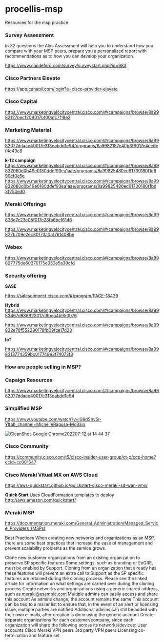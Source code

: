 # procellis-msp
Resources for the msp practice


### Survey Assessment
In 32 questions the Alys Assessment will help you to understand how you compare with your MSP peers, prepare you a personalized report with recommendations as to how you can develop your organization.

https://www.candefero.com/survey/surveystart.php?id=983

### Cisco Partners Elevate

https://app.canapii.com/login?e=cisco-provider-elevate


### Cisco Capital
https://www.marketingvelocitycentral.cisco.com/#/campaigns/browse/8a9982127bec1204017bf00afc7f18e2

### Marketing Material

https://www.marketingvelocitycentral.cisco.com/#/campaigns/browse/8a9982077ddace40017e313eabdd1e94/programs/8a9982187e40b3f6017e4ec6ef4c49c8

**k-12 campaign**
https://www.marketingvelocitycentral.cisco.com/#/campaigns/browse/8a99832080d0b49e0180ddef93ea1aae/programs/8a99825480ed61730180f1c699cf0e5e
https://www.marketingvelocitycentral.cisco.com/#/campaigns/browse/8a99832080d0b49e0180ddef93ea1aae/programs/8a99825480ed61730180f1bd3f250e30

### Meraki Offerings 

https://www.marketingvelocitycentral.cisco.com/#/campaigns/browse/8a99838e7c23c05f017c28fa6bcf6146

https://www.marketingvelocitycentral.cisco.com/#/campaigns/browse/8a99827b709e2ec80170a0a1761408be

### Webex
https://www.marketingvelocitycentral.cisco.com/#/campaigns/browse/8a99827775de60370175e053e5a30cfd

### Security offering

**SASE**

https://salesconnect.cisco.com/#/program/PAGE-18439

**Hybrid**
https://www.marketingvelocitycentral.cisco.com/#/campaigns/browse/8a9983467d686823017d6bea4b950076


https://www.marketingvelocitycentral.cisco.com/#/campaigns/browse/8a99832e78f552280178fb09fce17d23

**IoT**

https://www.marketingvelocitycentral.cisco.com/#/campaigns/browse/8a998313774359bc017749e3f74073f3

### How are people selling in MSP?

### Capaign Resources
https://www.marketingvelocitycentral.cisco.com/#/campaigns/browse/8a9982077ddace40017e313eabdd1e94

### Simplified MSP
https://www.youtube.com/watch?v=iG6dShv5r-Y&ab_channel=MichelleRagusa-McBain

![CleanShot-Google Chrome202207-12 at 14 44 37](https://user-images.githubusercontent.com/9085386/178580802-73c4a756-fa99-4136-b0e3-d754fb17602d.png)

### Cisco Community 

https://community.cisco.com/t5/cisco-insider-user-group/ct-p/ccp-home?ccid=cc001547

### Cisco Meraki Vitual MX on AWS Cloud

https://aws-quickstart.github.io/quickstart-cisco-meraki-sd-wan-vmx/

**Quick Start**
Uses CloudFormation templates to deploy
http://aws.amazon.com/quickstart/


### Meraki MSP

https://documentation.meraki.com/General_Administration/Managed_Service_Providers_(MSPs)

Best Practices
When creating new networks and organizations as an MSP, there are some best practices that increase the ease of management and prevent scalability problems as the service grows.

Clone new customer organizations from an existing organization to preserve SP specific features
Some settings, such as branding or EoGRE, must be enabled by Support. Cloning from an organization that already has these features will prevent an extra call to Support as the SP specific features are retained during the cloning process. 
Please see the linked article for information on what settings are carried over during the cloning process
Create networks and organizations using a generic shared address, such as meraki@example.com
Multiple admins can easily access and share this account
As admins change, the account remains the same
This account can be tied to a mailer list to ensure that, in the event of an alert or licensing issue, multiple parties are notified 
Additional admins can still be added with their own e-mails, after creation is done using the generic account
Create separate organizations for each customer/company, since each organization will share the following across its networks/devices:
User accounts
Cisco Meraki VPN peers
3rd party VPN peers
Licensing co-termination and feature set 
